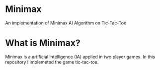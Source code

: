 # Minimax
An implementation of Minimax AI Algorithm on Tic-Tac-Toe 

# What is Minimax?
Minimax is a artificial intelligence (IA) applied in two player games. In this repository I implemeted the game tic-tac-toe.
